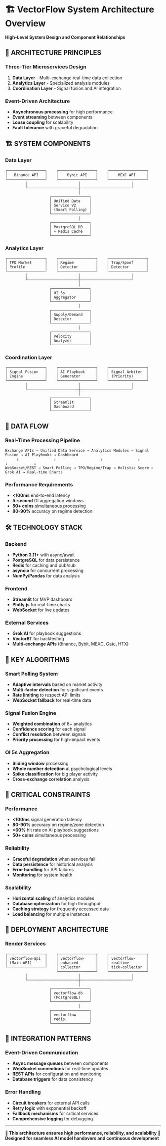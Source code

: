 # 🏗️ VectorFlow System Architecture Overview

**High-Level System Design and Component Relationships**

## 🎯 **ARCHITECTURE PRINCIPLES**

### **Three-Tier Microservices Design**
1. **Data Layer** - Multi-exchange real-time data collection
2. **Analytics Layer** - Specialized analysis modules
3. **Coordination Layer** - Signal fusion and AI integration

### **Event-Driven Architecture**
- **Asynchronous processing** for high performance
- **Event streaming** between components
- **Loose coupling** for scalability
- **Fault tolerance** with graceful degradation

## 🏗️ **SYSTEM COMPONENTS**

### **Data Layer**
```
┌─────────────────┐    ┌─────────────────┐    ┌─────────────────┐
│   Binance API   │    │    Bybit API    │    │    MEXC API     │
└─────────────────┘    └─────────────────┘    └─────────────────┘
         │                       │                       │
         └───────────────────────┼───────────────────────┘
                                 │
                    ┌─────────────────┐
                    │ Unified Data    │
                    │ Service V2      │
                    │ (Smart Polling) │
                    └─────────────────┘
                                 │
                    ┌─────────────────┐
                    │ PostgreSQL DB   │
                    │ + Redis Cache   │
                    └─────────────────┘
```

### **Analytics Layer**
```
┌─────────────────┐    ┌─────────────────┐    ┌─────────────────┐
│ TPO Market      │    │ Regime          │    │ Trap/Spoof      │
│ Profile         │    │ Detector        │    │ Detector        │
└─────────────────┘    └─────────────────┘    └─────────────────┘
         │                       │                       │
         └───────────────────────┼───────────────────────┘
                                 │
                    ┌─────────────────┐
                    │ OI 5s           │
                    │ Aggregator      │
                    └─────────────────┘
                                 │
                    ┌─────────────────┐
                    │ Supply/Demand   │
                    │ Detector        │
                    └─────────────────┘
                                 │
                    ┌─────────────────┐
                    │ Velocity        │
                    │ Analyzer        │
                    └─────────────────┘
```

### **Coordination Layer**
```
┌─────────────────┐    ┌─────────────────┐    ┌─────────────────┐
│ Signal Fusion   │    │ AI Playbook     │    │ Signal Arbiter  │
│ Engine          │    │ Generator       │    │ (Priority)      │
└─────────────────┘    └─────────────────┘    └─────────────────┘
         │                       │                       │
         └───────────────────────┼───────────────────────┘
                                 │
                    ┌─────────────────┐
                    │ Streamlit       │
                    │ Dashboard       │
                    └─────────────────┘
```

## 🔄 **DATA FLOW**

### **Real-Time Processing Pipeline**
```
Exchange APIs → Unified Data Service → Analytics Modules → Signal Fusion → AI Playbooks → Dashboard
     ↓                ↓                    ↓                ↓              ↓            ↓
WebSocket/REST → Smart Polling → TPO/Regime/Trap → Holistic Score → Grok AI → Real-time Charts
```

### **Performance Requirements**
- **<100ms** end-to-end latency
- **5-second** OI aggregation windows
- **50+ coins** simultaneous processing
- **80-90%** accuracy on regime detection

## 🛠️ **TECHNOLOGY STACK**

### **Backend**
- **Python 3.11+** with async/await
- **PostgreSQL** for data persistence
- **Redis** for caching and pub/sub
- **asyncio** for concurrent processing
- **NumPy/Pandas** for data analysis

### **Frontend**
- **Streamlit** for MVP dashboard
- **Plotly.js** for real-time charts
- **WebSocket** for live updates

### **External Services**
- **Grok AI** for playbook suggestions
- **VectorBT** for backtesting
- **Multi-exchange APIs** (Binance, Bybit, MEXC, Gate, HTX)

## 🔧 **KEY ALGORITHMS**

### **Smart Polling System**
- **Adaptive intervals** based on market activity
- **Multi-factor detection** for significant events
- **Rate limiting** to respect API limits
- **WebSocket fallback** for real-time data

### **Signal Fusion Engine**
- **Weighted combination** of 6+ analytics
- **Confidence scoring** for each signal
- **Conflict resolution** between signals
- **Priority processing** for high-impact events

### **OI 5s Aggregation**
- **Sliding window** processing
- **Whole number detection** at psychological levels
- **Spike classification** for big player activity
- **Cross-exchange correlation** analysis

## 🚨 **CRITICAL CONSTRAINTS**

### **Performance**
- **<100ms** signal generation latency
- **80-90%** accuracy on regime/zone detection
- **>60%** hit rate on AI playbook suggestions
- **50+ coins** simultaneous processing

### **Reliability**
- **Graceful degradation** when services fail
- **Data persistence** for historical analysis
- **Error handling** for API failures
- **Monitoring** for system health

### **Scalability**
- **Horizontal scaling** of analytics modules
- **Database optimization** for high throughput
- **Caching strategy** for frequently accessed data
- **Load balancing** for multiple instances

## 🎯 **DEPLOYMENT ARCHITECTURE**

### **Render Services**
```
┌─────────────────┐    ┌─────────────────┐    ┌─────────────────┐
│ vectorflow-api  │    │ vectorflow-     │    │ vectorflow-     │
│ (Main API)      │    │ enhanced-       │    │ realtime-       │
└─────────────────┘    │ collector       │    │ tick-collector  │
                       └─────────────────┘    └─────────────────┘
         │                       │                       │
         └───────────────────────┼───────────────────────┘
                                 │
                    ┌─────────────────┐
                    │ vectorflow-db   │
                    │ (PostgreSQL)    │
                    └─────────────────┘
                                 │
                    ┌─────────────────┐
                    │ vectorflow-     │
                    │ redis           │
                    └─────────────────┘
```

## 🔄 **INTEGRATION PATTERNS**

### **Event-Driven Communication**
- **Async message queues** between components
- **WebSocket connections** for real-time updates
- **REST APIs** for configuration and monitoring
- **Database triggers** for data consistency

### **Error Handling**
- **Circuit breakers** for external API calls
- **Retry logic** with exponential backoff
- **Fallback mechanisms** for critical services
- **Comprehensive logging** for debugging

---

**🎯 This architecture ensures high performance, reliability, and scalability**
**🤖 Designed for seamless AI model handovers and continuous development**
